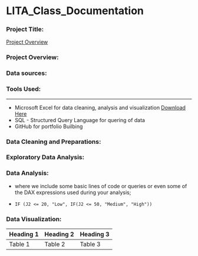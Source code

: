 # LITA_Class_Documentation

### Project Title: 

[Project Overview](#project-overview)


### Project Overview:

### Data sources:

### Tools Used:
----
- Microsoft Excel for data cleaning, analysis and visualization [Download Here](https://microsoft.com)
- SQL - Structured Query Language for quering of data
- GitHub for portfolio Builbing

### Data Cleaning and Preparations:

### Exploratory Data Analysis:

### Data Analysis:
- where we include some basic lines of code or queries or even some of the DAX expressions used during your analysis;
-  ```Microsoft Excel
   IF (J2 <= 20, "Low", IF(J2 <= 50, "Medium", "High"))
   ```
   
### Data Visualization:




   |Heading 1|Heading 2|Heading 3|
   |--------|--------|--------|
   |Table 1|Table 2|Table 3|
    
   
